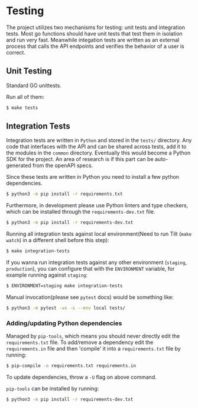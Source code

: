 # Testing
The project utilizes two mechanisms for testing: unit tests and integration
tests. Most go functions should have unit tests that test them in isolation and
run very fast. Meanwhile integation tests are written as an external process
that calls the API endpoints and verifies the behavior of a user is correct.

## Unit Testing
Standard GO unittests.

Run all of them:
```bash
$ make tests
```

## Integration Tests
Integration tests are written in `Python` and stored in the `tests/` directory.
Any code that interfaces with the API and can be shared across tests, add it to
the modules in the `common` directory. Eventually this would become a Python
SDK for the project. An area of research is if this part can be auto-generated
from the openAPI specs.

Since these tests are written in Python you need to install a few python
dependencies.
```bash
$ python3 -m pip install -r requirements.txt
```

Furthermore, in development please use Python linters and type checkers, which
can be installed through the `requirements-dev.txt` file.
```bash
$ python3 -m pip install -r requirements-dev.txt
```

Running all integration tests against local environment(Need to run Tilt
(`make watch`) in a different shell before this step):
```bash
$ make integration-tests
```

If you wanna run integration tests against any other environment (`staging`,
`production`), you can configure that with the `ENVIRONMENT` variable, for
example running against `staging`:

```bash
$ ENVIRONMENT=staging make integration-tests
```

Manual invocation(please see `pytest` docs) would be something like:
```bash
$ python3 -m pytest -vx -s --env local tests/
```

### Adding/updating Python dependencies
Managed by `pip-tools`, which means you should never directly edit the
`requirements.txt` file. To add/remove a dependency edit the `requirements.in`
file and then 'compile' it into a `requirements.txt` file by running:
```bash
$ pip-compile -o requirements.txt requirements.in
```

To update dependencies, throw a `-U` flag on above command.

`pip-tools` can be installed by running:

```bash
$ python3 -m pip install -r requirements-dev.txt
```

